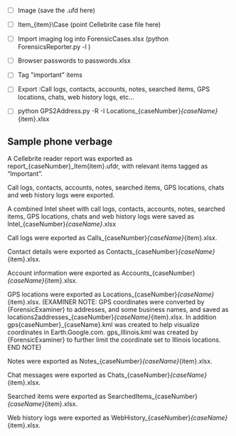 
- [ ] Image (save the .ufd here)

- [ ] Item_{item}\Case (point Cellebrite case file here)

- [ ] Import imaging log into ForensicCases.xlsx (python ForensicsReporter.py -l )

- [ ] Browser passwords to passwords.xlsx

- [ ] Tag "important" items

- [ ] Export :Call logs, contacts, accounts, notes, searched items, GPS locations, chats, web history logs, etc...

- [ ] python GPS2Address.py -R -I  Locations_{caseNumber}_{caseName}_{item}.xlsx


## Sample phone verbage

A Cellebrite reader report was exported as report_{caseNumber}_Item{item}.ufdr, with relevant items tagged as “Important”.


Call logs, contacts, accounts, notes, searched items, GPS locations, chats and web history logs were exported.

A combined Intel sheet with call logs, contacts, accounts, notes, searched items, GPS locations, chats and web history logs were saved as Intel_{caseNumber}_{caseName}_.xlsx

Call logs were exported as Calls_{caseNumber}_{caseName}_{item}.xlsx.

Contact details were exported as Contacts_{caseNumber}_{caseName}_{item}.xlsx.

Account information were exported as Accounts_{caseNumber}_{caseName}_{item}.xlsx.

GPS locations were exported as Locations_{caseNumber}_{caseName}_{item}.xlsx. (EXAMINER NOTE: GPS coordinates were converted by {ForensicExaminer} to addresses, and some business names, and saved as locations2addresses_{caseNumber}_{caseName}_{item}.xlsx. In addition gps{caseNumber}_{caseName}.kml was created to help visualize coordinates in Earth.Google.com. gps_Illinois.kml was created by {ForensicExaminer} to further limit the coordinate set to Illinois locations. END NOTE)

Notes were exported as Notes_{caseNumber}_{caseName}_{item}.xlsx.

Chat messages were exported as Chats_{caseNumber}_{caseName}_{item}.xlsx.

Searched items were exported as SearchedItems_{caseNumber}_{caseName}_{item}.xlsx.

Web history logs were exported as WebHistory_{caseNumber}_{caseName}_{item}.xlsx.

